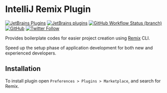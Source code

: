 # IntelliJ Remix Plugin

[![JetBrains Plugins](https://img.shields.io/jetbrains/plugin/v/18753-remix)](https://plugins.jetbrains.com/plugin/18753-remix)
[![JetBrains plugins](https://img.shields.io/jetbrains/plugin/d/18753-remix)](https://plugins.jetbrains.com/plugin/18753-remix/versions)
[![GitHub Workflow Status (branch)](https://img.shields.io/github/workflow/status/nekofar/intellij-remix/Build/master)](https://github.com/nekofar/intellij-remix/actions/workflows/build.yml)
[![GitHub](https://img.shields.io/github/license/nekofar/intellij-remix)](https://github.com/nekofar/intellij-remix/blob/master/LICENSE)
[![Twitter Follow](https://img.shields.io/twitter/follow/nekofar?style=flat)](https://twitter.com/nekofar)

<!-- Plugin description -->
Provides boilerplate codes for easier project creation using [Remix](https://remix.run) CLI.

Speed up the setup phase of application development for both new and experienced developers.
<!-- Plugin description end -->

## Installation

To install plugin open `Preferences > Plugins > Marketplace`, and search for Remix.
